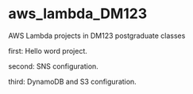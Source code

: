 # aws_lambda_DM123
AWS Lambda projects in DM123 postgraduate classes

first: Hello word project.

second: SNS configuration.

third: DynamoDB and S3 configuration.
